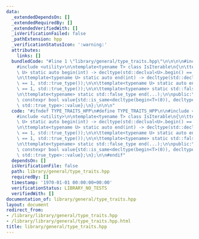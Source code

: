 ```yaml
---
data:
  _extendedDependsOn: []
  _extendedRequiredBy: []
  _extendedVerifiedWith: []
  _isVerificationFailed: false
  _pathExtension: hpp
  _verificationStatusIcon: ':warning:'
  attributes:
    links: []
  bundledCode: "#line 1 \"library/general/type_traits.hpp\"\n\n\n\n#include <type_traits>\n\
    #include <utility>\n\ntemplate<tyename T> class IsIterable\n{\n\ttemplate<typename\
    \ U> static auto begin(int) -> decltype(std::declval<U>.begin() == 1, std::true_type());\n\
    \n\ttemplate<typename U> static auto end(int) -> decltype(std::declval<U>.end()\
    \ == 1, std::true_type());\n\n\ttemplate<typename U> static auto end(int) -> decltype(std::declval<U>.end()\
    \ == 1, std::true_type());\n\n\ttemplate<typename> static std::false_type begin(...);\n\
    \n\ttemplate<typename> static std::false_type end(...);\n\npublic:\n\n\tstatic\
    \ constexpr bool value{std::is_same<decltype(begin<T>(0)), decltype(end<T>(0)),\
    \ std::true_type>::value};\n};\n\n\n"
  code: "#ifndef TYPE_TRAITS_HPP\n#define TYPE_TRAITS_HPP\n\n#include <type_traits>\n\
    #include <utility>\n\ntemplate<tyename T> class IsIterable\n{\n\ttemplate<typename\
    \ U> static auto begin(int) -> decltype(std::declval<U>.begin() == 1, std::true_type());\n\
    \n\ttemplate<typename U> static auto end(int) -> decltype(std::declval<U>.end()\
    \ == 1, std::true_type());\n\n\ttemplate<typename U> static auto end(int) -> decltype(std::declval<U>.end()\
    \ == 1, std::true_type());\n\n\ttemplate<typename> static std::false_type begin(...);\n\
    \n\ttemplate<typename> static std::false_type end(...);\n\npublic:\n\n\tstatic\
    \ constexpr bool value{std::is_same<decltype(begin<T>(0)), decltype(end<T>(0)),\
    \ std::true_type>::value};\n};\n\n#endif"
  dependsOn: []
  isVerificationFile: false
  path: library/general/type_traits.hpp
  requiredBy: []
  timestamp: '1970-01-01 00:00:00+00:00'
  verificationStatus: LIBRARY_NO_TESTS
  verifiedWith: []
documentation_of: library/general/type_traits.hpp
layout: document
redirect_from:
- /library/library/general/type_traits.hpp
- /library/library/general/type_traits.hpp.html
title: library/general/type_traits.hpp
---
```

